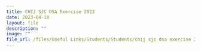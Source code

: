 ```yaml
---
title: CHIJ SJC DSA Exercise 2023
date: 2023-04-18
layout: file
description: ""
image: ""
file_url: /files/Useful Links/Students/Students/chij sjc dsa exercise 2023.pdf
---
```


